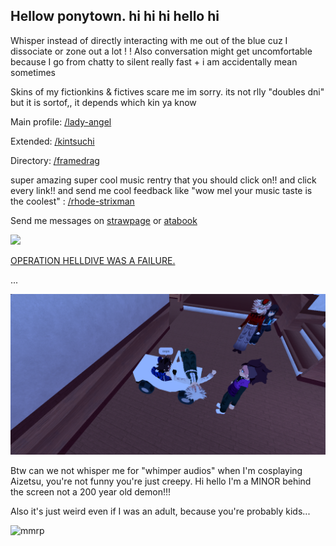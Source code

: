 ## Hellow ponytown. hi hi hi hello hi
Whisper instead of directly interacting with me out of the blue cuz I dissociate or zone out a lot  ! ! Also conversation might get uncomfortable because I go from chatty to silent really fast + i am accidentally mean sometimes

Skins of my fictionkins & fictives scare me im sorry. its not rlly "doubles dni" but it is sortof,, it depends which kin ya know

Main profile: [/lady-angel](https://rentry.co/lady-angel)

Extended: [/kintsuchi](https://rentry.co/kintsuchi)

Directory: [/framedrag](https://rentry.co/framedrag)

super amazing super cool music rentry that you should click on!! and click every link!! and send me cool feedback like "wow mel your music taste is the coolest" : [/rhode-strixman](https://rentry.co/rhode-strixman)

Send me messages on [strawpage](https://melonoctoling.straw.page) or [atabook](https://https://melonoctoling.atabook.org)

![](https://komarev.com/ghpvc/?username=MelonOctoling&color=blueviolet&style=plastic&label=Profile+Hits) 

[OPERATION HELLDIVE WAS A FAILURE.](https://rentry.co/d-freq-crush)

...

![](1130319964_11036605022_1747766797348.png)

Btw can we not whisper me for "whimper audios" when I'm cosplaying Aizetsu, you're not funny you're just creepy. Hi hello I'm a MINOR behind the screen not a 200 year old demon!!! 

Also it's just weird even if I was an adult, because you're probably kids...

![mmrp](https://hit.yhype.me/github/profile?account_id=148920820)
<!--
**MelonOctoling/MelonOctoling** is a ✨ _special_ ✨ repository because its `README.md` (this file) appears on your GitHub profile.

Here are some ideas to get you started:

- 🔭 I’m currently working on ...
- 🌱 I’m currently learning ...
- 👯 I’m looking to collaborate on ...
- 🤔 I’m looking for help with ...
- 💬 Ask me about ...
- 📫 How to reach me: ...
- 😄 Pronouns: ...
- ⚡ Fun fact: ...
-->
